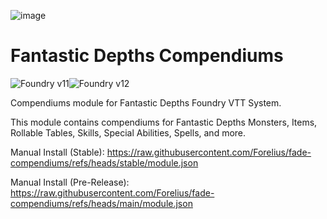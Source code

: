![image](https://github.com/user-attachments/assets/1d0e4dcf-0df7-4f48-8b0b-a35c2d2ba83b)

# Fantastic Depths Compendiums
![Foundry v11](https://img.shields.io/badge/foundry-v11-green)![Foundry v12](https://img.shields.io/badge/foundry-v12-green)

Compendiums module for Fantastic Depths Foundry VTT System.

This module contains compendiums for Fantastic Depths Monsters, Items, Rollable Tables, Skills, Special Abilities, Spells, and more.

Manual Install (Stable): 
https://raw.githubusercontent.com/Forelius/fade-compendiums/refs/heads/stable/module.json

Manual Install (Pre-Release): 
https://raw.githubusercontent.com/Forelius/fade-compendiums/refs/heads/main/module.json


